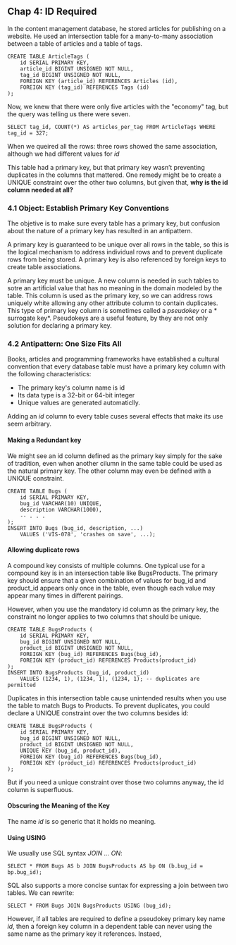 ## Chap 4: ID Required

In the content management database, he stored articles for publishing on a website. He used an intersection table for a many-to-many association between a table of articles and a table of tags.

```
CREATE TABLE ArticleTags (
	id SERIAL PRIMARY KEY,
	article_id BIGINT UNSIGNED NOT NULL,
	tag_id BIGINT UNSIGNED NOT NULL,
	FOREIGN KEY (article_id) REFERENCES Articles (id),
	FOREIGN KEY (tag_id) REFERENCES Tags (id)
);
```

Now, we knew that there were only five articles with the "economy" tag, but the query was telling us there were seven.
```
SELECT tag_id, COUNT(*) AS articles_per_tag FROM ArticleTags WHERE tag_id = 327;
```
When we queired all the rows: three rows showed the same association, although we had different values for *id*

This table had a primary key, but that primary key wasn’t preventing duplicates in the columns that mattered. One remedy might be to create a UNIQUE constraint over the other two columns, but given that, **why is the id column needed at all?**

### 4.1 Object: Establish Primary Key Conventions

The objetive is to make sure every table has a primary key, but confusion about the nature of a primary key has resulted in an antipattern.

A primary key is guaranteed to be unique over all rows in the table, so this is the logical mechanism to address individual rows and to prevent duplicate rows from being stored. A primary key is also referenced by foreign keys to create table associations.

A primary key must be unique. A new column is needed in such tables to sotre an artificial value that has no meaning in the domain modeled by the table. This column is used as the primary key, so we can address rows uniquely white allowing any other attribute column to contain duplicates. This type of primary key column is sometimes called a *pseudokey* or a * surrogate key*. Pseudokeys are a useful feature, by they are not only solution for declaring a primary key.

### 4.2 Antipattern: One Size Fits All

Books, articles and programming frameworks have established a cultural convention that every database table must have a primary key column with the following characteristics:

* The primary key's column name is id
* Its data type is a 32-bit or 64-bit integer
* Unique values are generated automaticlly.

Adding an *id* column to every table cuses several effects that make its use seem arbitrary.

#### Making a Redundant key
We might see an id column defined as the primary key simply for the sake of tradition, even when another cilumn in the same table could be used as the natural primary key. The other column may even be defined with a UNIQUE constraint.

```
CREATE TABLE Bugs (
	id SERIAL PRIMARY KEY,
	bug_id VARCHAR(10) UNIQUE,
	description VARCHAR(1000),
	-- . . .
);
INSERT INTO Bugs (bug_id, description, ...)
	VALUES ('VIS-078', 'crashes on save', ...);
```

#### Allowing duplicate rows

A compound key consists of multiple columns. One typical use for a compound key is in an intersection table like BugsProducts. The primary key should ensure that a given combination of values for bug_id and product_id appears only once in the table, even though each value may appear many times in different pairings.

However, when you use the mandatory id column as the primary key, the constraint no longer applies to two columns that should be unique.

```
CREATE TABLE BugsProducts (
	id SERIAL PRIMARY KEY,
	bug_id BIGINT UNSIGNED NOT NULL,
	product_id BIGINT UNSIGNED NOT NULL,
	FOREIGN KEY (bug_id) REFERENCES Bugs(bug_id),
	FOREIGN KEY (product_id) REFERENCES Products(product_id)
);
INSERT INTO BugsProducts (bug_id, product_id)
	VALUES (1234, 1), (1234, 1), (1234, 1); -- duplicates are permitted
```

Duplicates in this intersection table cause unintended results when you use the table to match Bugs to Products. To prevent duplicates, you could declare a UNIQUE constraint over the two columns besides id:

```
CREATE TABLE BugsProducts (
	id SERIAL PRIMARY KEY,
	bug_id BIGINT UNSIGNED NOT NULL,
	product_id BIGINT UNSIGNED NOT NULL,
	UNIQUE KEY (bug_id, product_id),
	FOREIGN KEY (bug_id) REFERENCES Bugs(bug_id),
	FOREIGN KEY (product_id) REFERENCES Products(product_id)
);
```

But if you need a unique constraint over those two columns anyway, the id column is superfluous.

#### Obscuring the Meaning of the Key

The name *id* is so generic that it holds no meaning.

#### Using USING

We usually use SQL syntax *JOIN ... ON*:

```
SELECT * FROM Bugs AS b JOIN BugsProducts AS bp ON (b.bug_id = bp.bug_id);
```

SQL also supports a more concise suntax for expressing a join between two tables. We can rewrite:
```
SELECT * FROM Bugs JOIN BugsProducts USING (bug_id);
```

However, if all tables are required to define a pseudokey primary key name *id*, then a foreign key column in a dependent table can never using the same name as the primary key it references. Instaed, 


